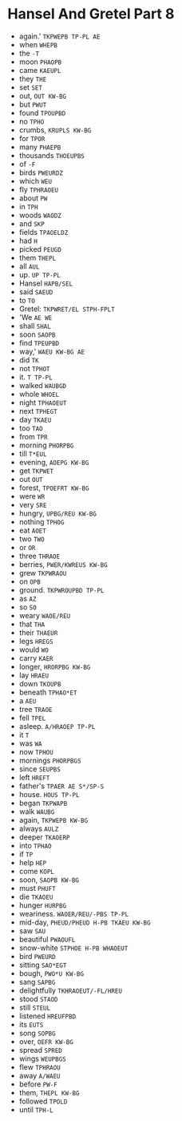 # Hansel And Gretel Part 8

* again.' `TKPWEPB TP-PL AE`
* when `WHEPB`
* the `-T`
* moon `PHAOPB`
* came `KAEUPL`
* they `THE`
* set `SET`
* out, `OUT KW-BG`
* but `PWUT`
* found `TPOUPBD`
* no `TPHO`
* crumbs, `KRUPLS KW-BG`
* for `TPOR`
* many `PHAEPB`
* thousands `THOEUPBS`
* of `-F`
* birds `PWEURDZ`
* which `WEU`
* fly `TPHRAOEU`
* about `PW`
* in `TPH`
* woods `WAODZ`
* and `SKP`
* fields `TPAOELDZ`
* had `H`
* picked `PEUGD`
* them `THEPL`
* all `AUL`
* up. `UP TP-PL`
* Hansel `HAPB/SEL`
* said `SAEUD`
* to `TO`
* Gretel: `TKPWRET/EL STPH-FPLT`
* 'We `AE WE`
* shall `SHAL`
* soon `SAOPB`
* find `TPEUPBD`
* way,' `WAEU KW-BG AE`
* did `TK`
* not `TPHOT`
* it. `T TP-PL`
* walked `WAUBGD`
* whole `WHOEL`
* night `TPHAOEUT`
* next `TPHEGT`
* day `TKAEU`
* too `TAO`
* from `TPR`
* morning `PHORPBG`
* till `T*EUL`
* evening, `AOEPG KW-BG`
* get `TKPWET`
* out `OUT`
* forest, `TPOEFRT KW-BG`
* were `WR`
* very `SRE`
* hungry, `UPBG/REU KW-BG`
* nothing `TPHOG`
* eat `AOET`
* two `TWO`
* or `OR`
* three `THRAOE`
* berries, `PWER/KWREUS KW-BG`
* grew `TKPWRAOU`
* on `OPB`
* ground. `TKPWROUPBD TP-PL`
* as `AZ`
* so `SO`
* weary `WAOE/REU`
* that `THA`
* their `THAEUR`
* legs `HREGS`
* would `WO`
* carry `KAER`
* longer, `HRORPBG KW-BG`
* lay `HRAEU`
* down `TKOUPB`
* beneath `TPHAO*ET`
* a `AEU`
* tree `TRAOE`
* fell `TPEL`
* asleep. `A/HRAOEP TP-PL`
* it `T`
* was `WA`
* now `TPHOU`
* mornings `PHORPBGS`
* since `SEUPBS`
* left `HREFT`
* father's `TPAER AE S*/SP-S`
* house. `HOUS TP-PL`
* began `TKPWAPB`
* walk `WAUBG`
* again, `TKPWEPB KW-BG`
* always `AULZ`
* deeper `TKAOERP`
* into `TPHAO`
* if `TP`
* help `HEP`
* come `KOPL`
* soon, `SAOPB KW-BG`
* must `PHUFT`
* die `TKAOEU`
* hunger `HURPBG`
* weariness. `WAOER/REU/-PBS TP-PL`
* mid-day, `PHEUD/PHEUD H-PB TKAEU KW-BG`
* saw `SAU`
* beautiful `PWAOUFL`
* snow-white `STPHOE H-PB WHAOEUT`
* bird `PWEURD`
* sitting `SAO*EGT`
* bough, `PWO*U KW-BG`
* sang `SAPBG`
* delightfully `TKHRAOEUT/-FL/HREU`
* stood `STAOD`
* still `STEUL`
* listened `HREUFPBD`
* its `EUTS`
* song `SOPBG`
* over, `OEFR KW-BG`
* spread `SPRED`
* wings `WEUPBGS`
* flew `TPHRAOU`
* away `A/WAEU`
* before `PW-F`
* them, `THEPL KW-BG`
* followed `TPOLD`
* until `TPH-L`

